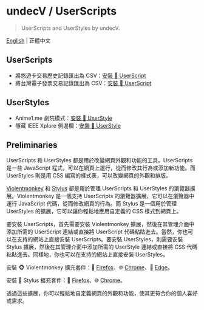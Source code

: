 # undecV / UserScripts

> UserScripts and UserStyles by undecV.

[English](./README.md) | 正體中文

## UserScripts

- 將悠遊卡交易歷史記錄匯出為 CSV：[安裝 🔱 UserScript][EasyCardCSV.user.js]
- 將台灣電子發票交易記錄匯出為 CSV：[安裝 🔱 UserScript][EInvoiceCSV.user.js]

## UserStyles

- Anime1.me 劇院模式：[安裝 🎨 UserStyle][Anime1Theater.user.css]
- 隱藏 IEEE Xplore 側邊欄：[安裝 🎨 UserStyle][HideIEEEXploreSidebar.user.css]

[EasyCardCSV.user.js]: https://raw.githubusercontent.com/undecV/UserScripts/main/UserScripts/EasyCardCSV/EasyCardCSV.user.js
[EInvoiceCSV.user.js]: https://raw.githubusercontent.com/undecV/UserScripts/main/UserScripts/EInvoiceCSV/EInvoiceCSV.user.js
[Anime1Theater.user.css]: https://raw.githubusercontent.com/undecV/UserScripts/main/UserStyles/Anime1Theater/Anime1Theater.user.css
[HideIEEEXploreSidebar.user.css]: https://raw.githubusercontent.com/undecV/UserScripts/main/UserStyles/Miscellaneous/HideIEEEXploreSidebar.user.css

## Preliminaries

UserScripts 和 UserStyles 都是用於改變網頁外觀和功能的工具。UserScripts 是一些 JavaScript 程式，可以在網頁上運行，從而修改其行為或添加新功能。而 UserStyles 則是用 CSS 編寫的樣式表，可以改變網頁的外觀和排版。

[Violentmonkey][] 和 [Stylus][] 都是用於管理 UserScripts 和 UserStyles 的瀏覽器擴展。Violentmonkey 是一個支持 UserScripts 的瀏覽器擴展，它可以在瀏覽器中運行 JavaScript 代碼，從而修改網頁的行為。而 Stylus 是一個用於管理 UserStyles 的擴展，它可以讓你輕鬆地應用自定義的 CSS 樣式到網頁上。

要安裝 UserScripts，首先需要安裝 Violentmonkey 擴展，然後在其管理介面中添加所需的 UserScript 連結或直接將 UserScript 代碼粘貼進去。當然，你也可以在支持的網站上直接安裝 UserScripts。要安裝 UserStyles，則需要安裝 Stylus 擴展，然後在其管理介面中添加所需的 UserStyle 連結或直接將 CSS 代碼粘貼進去。同樣地，你也可以在支持的網站上直接安裝 UserStyles。

安裝 🐵 Violentmonkey 擴充套件：🦊 [Firefox][Violentmonkey:Firefox]、🌐 [Chrome][Violentmonkey:Chrome]、🌊 [Edge][Violentmonkey:Edge]。

安裝 🎨 Stylus 擴充套件：🦊 [Firefox][Stylus:Firefox]、🌐 [Chrome][Stylus:Chrome]。

[Violentmonkey]: https://violentmonkey.github.io/
[Violentmonkey:Firefox]: https://addons.mozilla.org/firefox/addon/violentmonkey/
[Violentmonkey:Chrome]: https://chrome.google.com/webstore/detail/violent-monkey/jinjaccalgkegednnccohejagnlnfdag
[Violentmonkey:Edge]: https://microsoftedge.microsoft.com/addons/detail/eeagobfjdenkkddmbclomhiblgggliao
[Stylus]: https://add0n.com/stylus.html
[Stylus:Firefox]: https://addons.mozilla.org/firefox/addon/styl-us/
[Stylus:Chrome]: https://chromewebstore.google.com/detail/stylus/clngdbkpkpeebahjckkjfobafhncgmne

透過這些擴展，你可以輕鬆地自定義網頁的外觀和功能，使其更符合你的個人喜好或需求。
